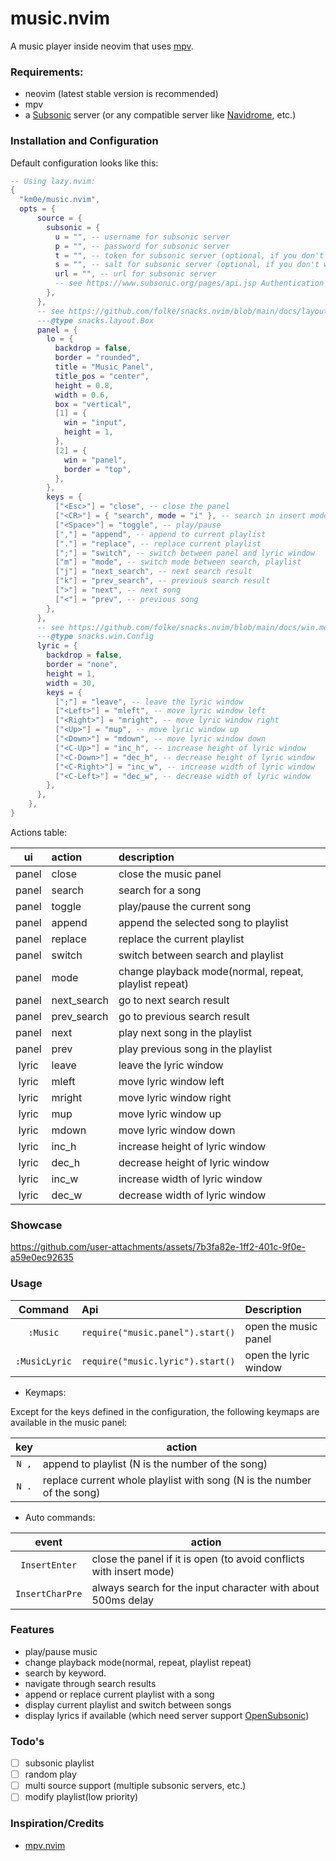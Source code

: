 # music.nvim

A music player inside neovim that uses [mpv](https://github.com/mpv-player/mpv).

### Requirements:

- neovim (latest stable version is recommended)
- mpv
- a [Subsonic](https://subsonic.org/) server (or any compatible server like [Navidrome](https://navidrome.org/), etc.)

### Installation and Configuration

Default configuration looks like this:

```lua
-- Using lazy.nvim:
{
  "km0e/music.nvim",
  opts = {
      source = {
        subsonic = {
          u = "", -- username for subsonic server
          p = "", -- password for subsonic server
          t = "", -- token for subsonic server (optional, if you don't want to use password)
          s = "", -- salt for subsonic server (optional, if you don't want to use password)
          url = "", -- url for subsonic server
          -- see https://www.subsonic.org/pages/api.jsp Authentication section for more details
        },
      },
      -- see https://github.com/folke/snacks.nvim/blob/main/docs/layout.md#-types
      ---@type snacks.layout.Box
      panel = {
        lo = {
          backdrop = false,
          border = "rounded",
          title = "Music Panel",
          title_pos = "center",
          height = 0.8,
          width = 0.6,
          box = "vertical",
          [1] = {
            win = "input",
            height = 1,
          },
          [2] = {
            win = "panel",
            border = "top",
          },
        },
        keys = {
          ["<Esc>"] = "close", -- close the panel
          ["<CR>"] = { "search", mode = "i" }, -- search in insert mode
          ["<Space>"] = "toggle", -- play/pause
          [","] = "append", -- append to current playlist
          ["."] = "replace", -- replace current playlist
          [";"] = "switch", -- switch between panel and lyric window
          ["m"] = "mode", -- switch mode between search, playlist
          ["j"] = "next_search", -- next search result
          ["k"] = "prev_search", -- previous search result
          [">"] = "next", -- next song
          ["<"] = "prev", -- previous song
        },
      },
      -- see https://github.com/folke/snacks.nvim/blob/main/docs/win.md#%EF%B8%8F-config
      ---@type snacks.win.Config
      lyric = {
        backdrop = false,
        border = "none",
        height = 1,
        width = 30,
        keys = {
          [";"] = "leave", -- leave the lyric window
          ["<Left>"] = "mleft", -- move lyric window left
          ["<Right>"] = "mright", -- move lyric window right
          ["<Up>"] = "mup", -- move lyric window up
          ["<Down>"] = "mdown", -- move lyric window down
          ["<C-Up>"] = "inc_h", -- increase height of lyric window
          ["<C-Down>"] = "dec_h", -- decrease height of lyric window
          ["<C-Right>"] = "inc_w", -- increase width of lyric window
          ["<C-Left>"] = "dec_w", -- decrease width of lyric window
        },
      },
    },
}
```

Actions table:

|  ui   | action      | description                                           |
| :---: | :---------- | :---------------------------------------------------- |
| panel | close       | close the music panel                                 |
| panel | search      | search for a song                                     |
| panel | toggle      | play/pause the current song                           |
| panel | append      | append the selected song to playlist                  |
| panel | replace     | replace the current playlist                          |
| panel | switch      | switch between search and playlist                    |
| panel | mode        | change playback mode(normal, repeat, playlist repeat) |
| panel | next_search | go to next search result                              |
| panel | prev_search | go to previous search result                          |
| panel | next        | play next song in the playlist                        |
| panel | prev        | play previous song in the playlist                    |
| lyric | leave       | leave the lyric window                                |
| lyric | mleft       | move lyric window left                                |
| lyric | mright      | move lyric window right                               |
| lyric | mup         | move lyric window up                                  |
| lyric | mdown       | move lyric window down                                |
| lyric | inc_h       | increase height of lyric window                       |
| lyric | dec_h       | decrease height of lyric window                       |
| lyric | inc_w       | increase width of lyric window                        |
| lyric | dec_w       | decrease width of lyric window                        |

### Showcase

https://github.com/user-attachments/assets/7b3fa82e-1ff2-401c-9f0e-a59e0ec92635

### Usage

|    Command    | Api                              | Description           |
| :-----------: | :------------------------------- | :-------------------- |
|   `:Music`    | `require("music.panel").start()` | open the music panel  |
| `:MusicLyric` | `require("music.lyric").start()` | open the lyric window |

- Keymaps:

Except for the keys defined in the configuration, the following keymaps are available in the music panel:

|  key  | action                                                                 |
| :---: | ---------------------------------------------------------------------- |
| `N ,` | append to playlist (N is the number of the song)                       |
| `N .` | replace current whole playlist with song (N is the number of the song) |

- Auto commands:

|      event      | action                                                              |
| :-------------: | ------------------------------------------------------------------- |
|  `InsertEnter`  | close the panel if it is open (to avoid conflicts with insert mode) |
| `InsertCharPre` | always search for the input character with about 500ms delay        |

### Features

- play/pause music
- change playback mode(normal, repeat, playlist repeat)
- search by keyword.
- navigate through search results
- append or replace current playlist with a song
- display current playlist and switch between songs
- display lyrics if available (which need server support [OpenSubsonic](https://opensubsonic.netlify.app/))

### Todo's

- [ ] subsonic playlist
- [ ] random play
- [ ] multi source support (multiple subsonic servers, etc.)
- [ ] modify playlist(low priority)

### Inspiration/Credits

- [mpv.nvim](https://github.com/tamton-aquib/mpv.nvim)
